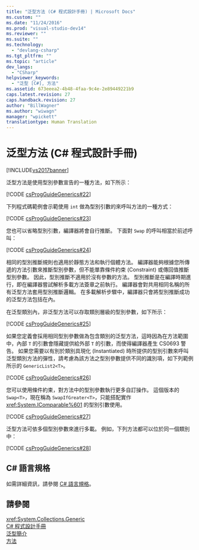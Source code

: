 ```yaml
---
title: "泛型方法 (C# 程式設計手冊) | Microsoft Docs"
ms.custom: ""
ms.date: "11/24/2016"
ms.prod: "visual-studio-dev14"
ms.reviewer: ""
ms.suite: ""
ms.technology: 
  - "devlang-csharp"
ms.tgt_pltfrm: ""
ms.topic: "article"
dev_langs: 
  - "CSharp"
helpviewer_keywords: 
  - "泛型 [C#], 方法"
ms.assetid: 673eeea2-4b48-4faa-9c4e-2e89449221b9
caps.latest.revision: 27
caps.handback.revision: 27
author: "BillWagner"
ms.author: "wiwagn"
manager: "wpickett"
translationtype: Human Translation
---
```

# 泛型方法 (C# 程式設計手冊)
[!INCLUDE[vs2017banner](../../../csharp/includes/vs2017banner.md)]

泛型方法是使用型別參數宣告的一種方法，如下所示：  
  
 [!CODE [csProgGuideGenerics#22](../CodeSnippet/VS_Snippets_VBCSharp/csProgGuideGenerics#22)]  
  
 下列程式碼範例會示範使用 `int` 做為型別引數的來呼叫方法的一種方式：  
  
 [!CODE [csProgGuideGenerics#23](../CodeSnippet/VS_Snippets_VBCSharp/csProgGuideGenerics#23)]  
  
 您也可以省略型別引數，編譯器將會自行推斷。  下面對 `Swap` 的呼叫相當於前述呼叫：  
  
 [!CODE [csProgGuideGenerics#24](../CodeSnippet/VS_Snippets_VBCSharp/csProgGuideGenerics#24)]  
  
 相同的型別推斷規則也適用於靜態方法和執行個體方法。  編譯器能夠根據您所傳遞的方法引數來推斷型別參數，但不能單靠條件約束 \(Constraint\) 或傳回值推斷型別參數。  因此，型別推斷不適用於沒有參數的方法。  型別推斷是在編譯時期進行，即在編譯器嘗試解析多載方法簽章之前執行。  編譯器會對共用相同名稱的所有泛型方法套用型別推斷邏輯。  在多載解析步驟中，編譯器只會將型別推斷成功的泛型方法包括在內。  
  
 在泛型類別內，非泛型方法可以存取類別層級的型別參數，如下所示：  
  
 [!CODE [csProgGuideGenerics#25](../CodeSnippet/VS_Snippets_VBCSharp/csProgGuideGenerics#25)]  
  
 如果您定義會採用相同型別參數做為包含類別的泛型方法，這時因為在方法範圍中，內部 `T` 的引數會隱藏提供給外部 `T` 的引數，而使得編譯器產生 CS0693 警告。  如果您需要以有別於類別具現化 \(Instantiated\) 時所提供的型別引數來呼叫泛型類別方法的彈性，請考慮為該方法之型別參數提供不同的識別項，如下列範例所示的 `GenericList2<T>`。  
  
 [!CODE [csProgGuideGenerics#26](../CodeSnippet/VS_Snippets_VBCSharp/csProgGuideGenerics#26)]  
  
 您可以使用條件約束，對方法中的型別參數執行更多自訂操作。  這個版本的 `Swap<T>`，現在稱為 `SwapIfGreater<T>`，只能搭配實作 <xref:System.IComparable%601> 的型別引數使用。  
  
 [!CODE [csProgGuideGenerics#27](../CodeSnippet/VS_Snippets_VBCSharp/csProgGuideGenerics#27)]  
  
 泛型方法可依多個型別參數來進行多載。  例如，下列方法都可以位於同一個類別中：  
  
 [!CODE [csProgGuideGenerics#28](../CodeSnippet/VS_Snippets_VBCSharp/csProgGuideGenerics#28)]  
  
## C\# 語言規格  
 如需詳細資訊，請參閱 [C\# 語言規格](../../../csharp/language-reference/language-specification.md)。  
  
## 請參閱  
 <xref:System.Collections.Generic>   
 [C\# 程式設計手冊](../../../csharp/programming-guide/index.md)   
 [泛型簡介](../../../csharp/programming-guide/generics/introduction-to-generics.md)   
 [方法](../../../csharp/programming-guide/classes-and-structs/methods.md)